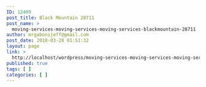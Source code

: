 ```yaml
---
ID: 12409
post_title: Black Mountain 28711
post_name: >
  moving-services-moving-services-moving-services-blackmountain-28711
author: mrgabonijeff@gmail.com
post_date: 2018-03-28 01:51:32
layout: page
link: >
  http://localhost/wordpress/moving-services-moving-services-moving-services-blackmountain-28711/
published: true
tags: [ ]
categories: [ ]
---
```

